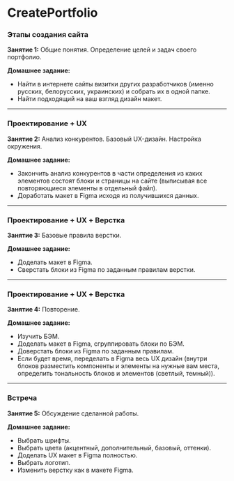 # CreatePortfolio

### Этапы создания сайта

**Занятие 1:** Общие понятия. Определение целей и задач своего портфолио.

**Домашнее задание:**
* Найти в интернете сайты визитки других разработчиков (именно русских, белорусских, украинских) и собрать их в одной папке.
* Найти подходящий на ваш взгляд дизайн макет.

---

### Проектирование + UX

**Занятие 2:** Анализ конкурентов. Базовый UX-дизайн. Настройка окружения.

**Домашнее задание:**
* Закончить анализ конкурентов в части определения из каких элементов состоят блоки и страницы на сайте (выписывая все повторяющиеся элементы в отдельный файл).
* Доработать макет в Figma исходя из получившихся данных.

---

### Проектирование + UX + Верстка

**Занятие 3:** Базовые правила верстки.

**Домашнее задание:**
* Доделать макет в Figma.
* Сверстать блоки из Figma по заданным правилам верстки.

---

### Проектирование + UX + Верстка

**Занятие 4:** Повторение.

**Домашнее задание:**
* Изучить БЭМ.
* Доделать макет в Figma, сгруппировать блоки по БЭМ.
* Доверстать блоки из Figma по заданным правилам.
* Если будет время, переделать в Figma весь UX дизайн (внутри блоков разместить компоненты и элементы на нужные вам места, определить тональность блоков и элементов (светлый, темный)).

---

### Встреча

**Занятие 5:** Обсуждение сделанной работы.

**Домашнее задание:**
* Выбрать шрифты.
* Выбрать цвета (акцентный, дополнительный, базовый, оттенки).
* Доделать UX макет в Figma полностью.
* Выбрать логотип.
* Изменить верстку как в макете Figma.